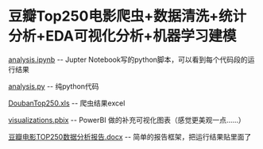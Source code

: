 # 豆瓣Top250电影爬虫+数据清洗+统计分析+EDA可视化分析+机器学习建模

[analysis.ipynb](https://github.com/OracyC/douban_moive_data_analysis/blob/master/analysis.ipynb) -- Jupter Notebook写的python脚本，可以看到每个代码段的运行结果

[analysis.py](https://github.com/OracyC/douban_moive_data_analysis/blob/master/analysis.py) -- 纯python代码

[DoubanTop250.xls](https://github.com/OracyC/douban_moive_data_analysis/blob/master/DoubanTop250.xls) -- 爬虫结果excel

[visualizations.pbix](https://github.com/OracyC/douban_moive_data_analysis/blob/master/visualizations.pbix) -- PowerBI 做的补充可视化图表（感觉更美观一点……）

[豆瓣电影TOP250数据分析报告.docx](https://github.com/OracyC/douban_moive_data_analysis/blob/master/豆瓣电影TOP250数据分析报告.docx) -- 简单的报告框架，把运行结果贴里面了
